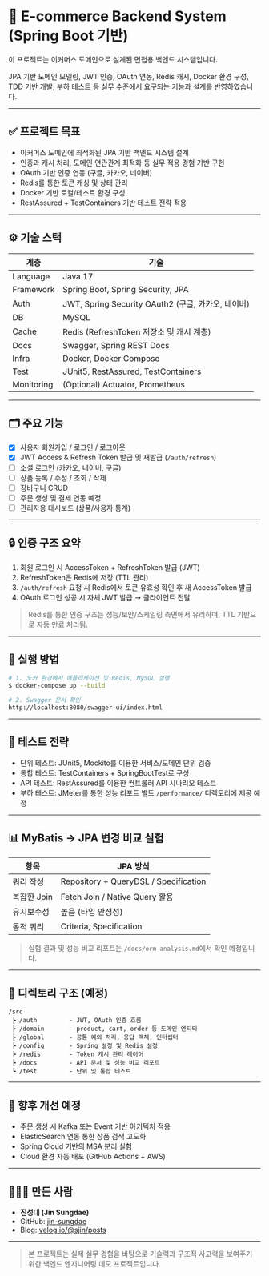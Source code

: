 
# 🛒 E-commerce Backend System (Spring Boot 기반)


이 프로젝트는 이커머스 도메인으로 설계된 면접용 백엔드 시스템입니다.

JPA 기반 도메인 모델링, JWT 인증, OAuth 연동, Redis 캐시, Docker 환경 구성, TDD 기반 개발, 부하 테스트 등 실무 수준에서 요구되는 기능과 설계를 반영하였습니다.

---

## ✅ 프로젝트 목표

- 이커머스 도메인에 최적화된 JPA 기반 백엔드 시스템 설계
- 인증과 캐시 처리, 도메인 연관관계 최적화 등 실무 적용 경험 기반 구현
- OAuth 기반 인증 연동 (구글, 카카오, 네이버)
- Redis를 통한 토큰 캐싱 및 상태 관리
- Docker 기반 로컬/테스트 환경 구성
- RestAssured + TestContainers 기반 테스트 전략 적용
---

## ⚙️ 기술 스택

| 계층       | 기술                                   |
|------------|----------------------------------------|
| Language   | Java 17                                |
| Framework  | Spring Boot, Spring Security, JPA     |
| Auth       | JWT, Spring Security OAuth2 (구글, 카카오, 네이버) |
| DB         | MySQL                                  |
| Cache      | Redis (RefreshToken 저장소 및 캐시 계층) |
| Docs       | Swagger, Spring REST Docs              |
| Infra      | Docker, Docker Compose                 |
| Test       | JUnit5, RestAssured, TestContainers    |
| Monitoring | (Optional) Actuator, Prometheus        |

---

## 🗂️ 주요 기능

- [x] 사용자 회원가입 / 로그인 / 로그아웃
- [x] JWT Access & Refresh Token 발급 및 재발급 (`/auth/refresh`)
- [ ] 소셜 로그인 (카카오, 네이버, 구글)
- [ ] 상품 등록 / 수정 / 조회 / 삭제
- [ ] 장바구니 CRUD
- [ ] 주문 생성 및 결제 연동 예정
- [ ] 관리자용 대시보드 (상품/사용자 통계)

---

## 🔒 인증 구조 요약

1. 회원 로그인 시 AccessToken + RefreshToken 발급 (JWT)
2. RefreshToken은 Redis에 저장 (TTL 관리)
3. `/auth/refresh` 요청 시 Redis에서 토큰 유효성 확인 후 새 AccessToken 발급
4. OAuth 로그인 성공 시 자체 JWT 발급 → 클라이언트 전달

> Redis를 통한 인증 구조는 성능/보안/스케일링 측면에서 유리하며, TTL 기반으로 자동 만료 처리됨.

---

## 🐳 실행 방법

```bash
# 1. 도커 환경에서 애플리케이션 및 Redis, MySQL 실행
$ docker-compose up --build

# 2. Swagger 문서 확인
http://localhost:8080/swagger-ui/index.html
```

---

## 🧪 테스트 전략

- 단위 테스트: JUnit5, Mockito를 이용한 서비스/도메인 단위 검증
- 통합 테스트: TestContainers + SpringBootTest로 구성
- API 테스트: RestAssured를 이용한 컨트롤러 API 시나리오 테스트
- 부하 테스트: JMeter를 통한 성능 리포트 별도 `/performance/` 디렉토리에 제공 예정

---

## 📊 MyBatis → JPA 변경 비교 실험

| 항목 | JPA 방식 |
|------|---------------|
| 쿼리 작성 | Repository + QueryDSL / Specification |
| 복잡한 Join  | Fetch Join / Native Query 활용 |
| 유지보수성 | 높음 (타입 안정성) |
| 동적 쿼리 | Criteria, Specification |

> 실험 결과 및 성능 비교 리포트는 `/docs/orm-analysis.md`에서 확인 예정입니다.

---

## 🧱 디렉토리 구조 (예정)

```
/src
 ┣ /auth         - JWT, OAuth 인증 흐름
 ┣ /domain       - product, cart, order 등 도메인 엔티티
 ┣ /global       - 공통 예외 처리, 응답 객체, 인터셉터
 ┣ /config       - Spring 설정 및 Redis 설정
 ┣ /redis        - Token 캐시 관리 레이어
 ┣ /docs         - API 문서 및 성능 비교 리포트
 ┗ /test         - 단위 및 통합 테스트
```

---

## 📎 향후 개선 예정

- 주문 생성 시 Kafka 또는 Event 기반 아키텍처 적용
- ElasticSearch 연동 통한 상품 검색 고도화
- Spring Cloud 기반의 MSA 분리 실험
- Cloud 환경 자동 배포 (GitHub Actions + AWS)

---

## 🙋🏻‍♂️ 만든 사람

- **진성대 (Jin Sungdae)**
- GitHub: [jin-sungdae](https://github.com/jin-sungdae)
- Blog: [velog.io/@sjin/posts](https://velog.io/@sjin/posts)

---

> 본 프로젝트는 실제 실무 경험을 바탕으로 기술력과 구조적 사고력을 보여주기 위한 백엔드 엔지니어링 데모 프로젝트입니다.
